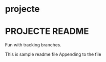# projecte
# PROJECTE README #
Fun with tracking branches.

This is sample readme file 
Appending to the file

